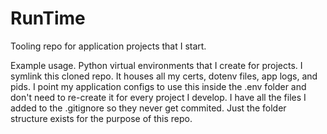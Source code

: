 # RunTime
Tooling repo for application projects that I start.

Example usage. Python virtual environments that I create for projects. I symlink this cloned repo. It houses all my certs, dotenv files, app logs, and pids. I point my application configs to use this inside the .env folder and don't need to re-create it for every project I develop. I have all the files I added to the .gitignore so they never get commited. Just the folder structure exists for the purpose of this repo.
